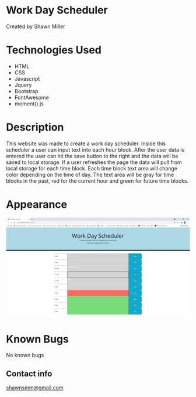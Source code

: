 # Work Day Scheduler
Created by Shawn Miller

# Technologies Used
- HTML
- CSS
- Javascript
- Jquery
- Bootstrap
- FontAwesome
- moment().js

# Description
This website was made to create a work day scheduler. Inside this scheduler a user can input text into each hour block.  After the user data is entered the user can hit the save button to the right and the data will be saved to local storage.  If a user refreshes the page the data will pull from local storage for each time block.  Each time block text area will change color depending on the time of day.  The text area will be gray for time blocks in the past, red for the current hour and green for future time blocks.

# Appearance
![Screenshot of website](./assets/img/screenshot.jpg)

# Known Bugs
No known bugs

## Contact info
shawnsmm@gmail.com